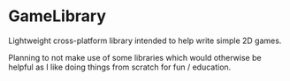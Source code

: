 # GameLibrary
Lightweight cross-platform library intended to help write simple 2D games.

Planning to not make use of some libraries which would otherwise be helpful as I like doing things from scratch for fun / education.
